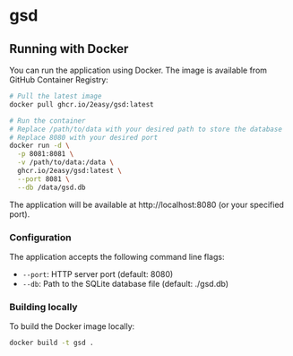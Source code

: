 # gsd

## Running with Docker

You can run the application using Docker. The image is available from GitHub Container Registry:

```bash
# Pull the latest image
docker pull ghcr.io/2easy/gsd:latest

# Run the container
# Replace /path/to/data with your desired path to store the database
# Replace 8080 with your desired port
docker run -d \
  -p 8081:8081 \
  -v /path/to/data:/data \
  ghcr.io/2easy/gsd:latest \
  --port 8081 \
  --db /data/gsd.db
```

The application will be available at http://localhost:8080 (or your specified port).

### Configuration

The application accepts the following command line flags:

- `--port`: HTTP server port (default: 8080)
- `--db`: Path to the SQLite database file (default: ./gsd.db)

### Building locally

To build the Docker image locally:

```bash
docker build -t gsd .
```